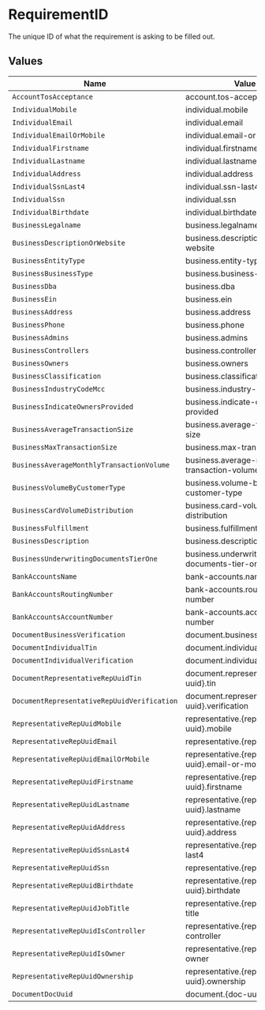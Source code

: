 # RequirementID

The unique ID of what the requirement is asking to be filled out.


## Values

| Name                                            | Value                                           |
| ----------------------------------------------- | ----------------------------------------------- |
| `AccountTosAcceptance`                          | account.tos-acceptance                          |
| `IndividualMobile`                              | individual.mobile                               |
| `IndividualEmail`                               | individual.email                                |
| `IndividualEmailOrMobile`                       | individual.email-or-mobile                      |
| `IndividualFirstname`                           | individual.firstname                            |
| `IndividualLastname`                            | individual.lastname                             |
| `IndividualAddress`                             | individual.address                              |
| `IndividualSsnLast4`                            | individual.ssn-last4                            |
| `IndividualSsn`                                 | individual.ssn                                  |
| `IndividualBirthdate`                           | individual.birthdate                            |
| `BusinessLegalname`                             | business.legalname                              |
| `BusinessDescriptionOrWebsite`                  | business.description-or-website                 |
| `BusinessEntityType`                            | business.entity-type                            |
| `BusinessBusinessType`                          | business.business-type                          |
| `BusinessDba`                                   | business.dba                                    |
| `BusinessEin`                                   | business.ein                                    |
| `BusinessAddress`                               | business.address                                |
| `BusinessPhone`                                 | business.phone                                  |
| `BusinessAdmins`                                | business.admins                                 |
| `BusinessControllers`                           | business.controllers                            |
| `BusinessOwners`                                | business.owners                                 |
| `BusinessClassification`                        | business.classification                         |
| `BusinessIndustryCodeMcc`                       | business.industry-code-mcc                      |
| `BusinessIndicateOwnersProvided`                | business.indicate-owners-provided               |
| `BusinessAverageTransactionSize`                | business.average-transaction-size               |
| `BusinessMaxTransactionSize`                    | business.max-transaction-size                   |
| `BusinessAverageMonthlyTransactionVolume`       | business.average-monthly-transaction-volume     |
| `BusinessVolumeByCustomerType`                  | business.volume-by-customer-type                |
| `BusinessCardVolumeDistribution`                | business.card-volume-distribution               |
| `BusinessFulfillment`                           | business.fulfillment                            |
| `BusinessDescription`                           | business.description                            |
| `BusinessUnderwritingDocumentsTierOne`          | business.underwriting-documents-tier-one        |
| `BankAccountsName`                              | bank-accounts.name                              |
| `BankAccountsRoutingNumber`                     | bank-accounts.routing-number                    |
| `BankAccountsAccountNumber`                     | bank-accounts.account-number                    |
| `DocumentBusinessVerification`                  | document.business.verification                  |
| `DocumentIndividualTin`                         | document.individual.tin                         |
| `DocumentIndividualVerification`                | document.individual.verification                |
| `DocumentRepresentativeRepUuidTin`              | document.representative.{rep-uuid}.tin          |
| `DocumentRepresentativeRepUuidVerification`     | document.representative.{rep-uuid}.verification |
| `RepresentativeRepUuidMobile`                   | representative.{rep-uuid}.mobile                |
| `RepresentativeRepUuidEmail`                    | representative.{rep-uuid}.email                 |
| `RepresentativeRepUuidEmailOrMobile`            | representative.{rep-uuid}.email-or-mobile       |
| `RepresentativeRepUuidFirstname`                | representative.{rep-uuid}.firstname             |
| `RepresentativeRepUuidLastname`                 | representative.{rep-uuid}.lastname              |
| `RepresentativeRepUuidAddress`                  | representative.{rep-uuid}.address               |
| `RepresentativeRepUuidSsnLast4`                 | representative.{rep-uuid}.ssn-last4             |
| `RepresentativeRepUuidSsn`                      | representative.{rep-uuid}.ssn                   |
| `RepresentativeRepUuidBirthdate`                | representative.{rep-uuid}.birthdate             |
| `RepresentativeRepUuidJobTitle`                 | representative.{rep-uuid}.job-title             |
| `RepresentativeRepUuidIsController`             | representative.{rep-uuid}.is-controller         |
| `RepresentativeRepUuidIsOwner`                  | representative.{rep-uuid}.is-owner              |
| `RepresentativeRepUuidOwnership`                | representative.{rep-uuid}.ownership             |
| `DocumentDocUuid`                               | document.{doc-uuid}                             |